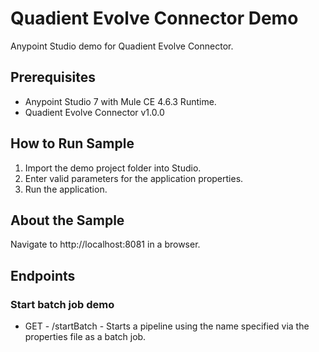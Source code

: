 Quadient Evolve Connector Demo
====================================
Anypoint Studio demo for Quadient Evolve Connector.


Prerequisites
---------------

* Anypoint Studio 7 with Mule CE 4.6.3 Runtime.
* Quadient Evolve Connector v1.0.0


How to Run Sample
-----------------

1. Import the demo project folder into Studio.
2. Enter valid parameters for the application properties.
3. Run the application.


About the Sample
----------------

Navigate to http://localhost:8081 in a browser.

## Endpoints

### Start batch job demo
* GET - /startBatch - Starts a pipeline using the name specified via the properties file as a batch job.
